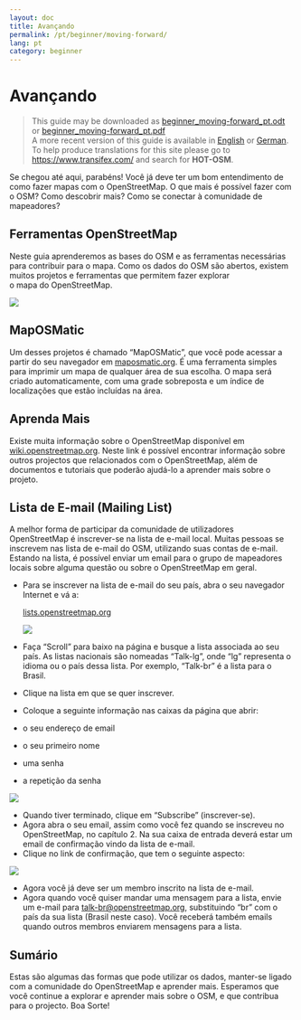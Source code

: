 ```yaml
---
layout: doc
title: Avançando
permalink: /pt/beginner/moving-forward/
lang: pt
category: beginner
---
```


Avançando
=========

> This guide may be downloaded as [beginner_moving-forward_pt.odt](/files/beginner_moving-forward_pt.odt) or [beginner_moving-forward_pt.pdf](/files/beginner_moving-forward_pt.pdf)  
> A more recent version of this guide is available in [English](/en/beginner/moving-forward) or [German](/de/beginner/moving-forward). To help produce translations for this site please go to <https://www.transifex.com/> and search for **HOT-OSM**.  

Se chegou até aqui, parabéns! Você já deve ter um bom entendimento
de como fazer mapas com o OpenStreetMap. O que mais é possível fazer com o
OSM? Como descobrir mais? Como se conectar à comunidade de mapeadores?


Ferramentas OpenStreetMap
-------------------------

Neste guia aprenderemos as bases do OSM e as ferramentas necessárias para
contribuir para o mapa. Como os dados do OSM são abertos, existem
muitos projetos e ferramentas que permitem fazer explorar  
o mapa do OpenStreetMap.

![]({{site.baseurl}}/images/pt_beg_ch8_image01.png)

MapOSMatic
----------

Um desses projetos é chamado “MapOSMatic”, que você pode acessar a partir 
do seu navegador em [maposmatic.org](http://maposmatic.org/). É 
uma ferramenta simples para imprimir um mapa de qualquer área de sua
escolha. O mapa será criado automaticamente, com uma grade sobreposta 
e um índice de localizações que estão incluídas na área.

Aprenda Mais
------------

Existe muita informação sobre o OpenStreetMap disponível em
[wiki.openstreetmap.org](http://wiki.openstreetmap.org). Neste link é 
possível encontrar informação sobre outros projectos que relacionados
com o OpenStreetMap, além de documentos e tutoriais que poderão ajudá-lo a
aprender mais sobre o projeto.

Lista de E-mail (Mailing List)
-------------------------------

A melhor forma de participar da comunidade de utilizadores OpenStreetMap é
inscrever-se na lista de e-mail local. Muitas pessoas se inscrevem
nas lista de e-mail do OSM, utilizando suas contas de e-mail. Estando na
lista, é possível enviar um email para o grupo de mapeadores locais sobre 
alguma questão ou sobre o OpenStreetMap em geral.

-  Para se inscrever na lista de e-mail do seu país, abra o seu
    navegador Internet e vá a:

    [lists.openstreetmap.org](http://lists.openstreetmap.org)

    ![]({{site.baseurl}}/images/pt_beg_ch8_image03.png)

-  Faça “Scroll” para baixo na página e busque a lista associada
    ao seu país. As listas nacionais são nomeadas “Talk-lg”, onde
    “lg” representa o idioma ou o país dessa lista. Por exemplo, 
    “Talk-br” é a lista para o Brasil.
-  Clique na lista em que se quer inscrever.
-  Coloque a seguinte informação nas caixas da página que abrir:

-  o seu endereço de email
-  o seu primeiro nome
-  uma senha
-  a repetição da senha

  ![]({{site.baseurl}}/images/pt_beg_ch8_image02.png)

-  Quando tiver terminado, clique em “Subscribe” (inscrever-se).
-  Agora abra o seu email, assim como você fez quando se inscreveu 
    no OpenStreetMap, no capítulo 2. Na sua caixa de entrada deverá estar
    um email de confirmação vindo da lista de e-mail.
-  Clique no link de confirmação, que tem o seguinte aspecto:

  ![]({{site.baseurl}}/images/pt_beg_ch8_image04.png)

-  Agora você já deve ser um membro inscrito na lista de e-mail.
-  Agora quando você quiser mandar uma mensagem para a lista, envie um e-mail
    para talk-br@openstreetmap.org, substituindo “br” com o país da sua
    lista (Brasil neste caso). Você receberá também emails quando outros
    membros enviarem mensagens para a lista.

Sumário
-------

Estas são algumas das formas que pode utilizar os dados, manter-se ligado 
com a comunidade do OpenStreetMap e aprender mais. Esperamos que você continue a
explorar e aprender mais sobre o OSM, e que contribua para o projecto.
Boa Sorte!
